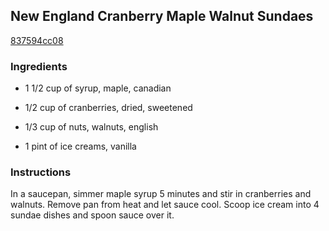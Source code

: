 ## New England Cranberry Maple Walnut Sundaes

[837594cc08](http://www.epicurious.com/recipes/food/views/new-england-cranberry-maple-walnut-sundaes-10159)

### Ingredients

 - 1 1/2 cup of syrup, maple, canadian

 - 1/2 cup of cranberries, dried, sweetened

 - 1/3 cup of nuts, walnuts, english

 - 1 pint of ice creams, vanilla

### Instructions

In a saucepan, simmer maple syrup 5 minutes and stir in cranberries and walnuts. Remove pan from heat and let sauce cool. Scoop ice cream into 4 sundae dishes and spoon sauce over it.
